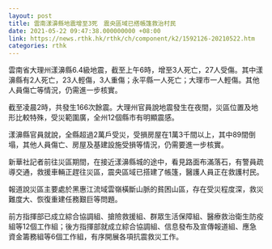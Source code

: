 ```yaml
---
layout: post
title: 雲南漾濞縣地震增至3死　震央區域已搭帳篷救治村民
date: 2021-05-22 09:47:38.000000000 +08:00
link: https://news.rthk.hk/rthk/ch/component/k2/1592126-20210522.htm
categories: rthk
---
```


雲南省大理州漾濞縣6.4級地震，截至上午6時，增至3人死亡，27人受傷。其中漾濞縣有2人死亡，23人輕傷，3人重傷；永平縣一人死亡；大理市一人輕傷。其他人員傷亡等情況，仍需進一步核實。

截至凌晨2時，共發生166次餘震。大理州官員說地震發生在夜間，災區位置及地形比較特殊，受災範圍廣，全州12個縣市有明顯震感。

漾濞縣官員就說，全縣超過2萬戶受災，受損房屋在1萬3千間以上，其中89間倒塌，其他人員傷亡、房屋及基建設施受損等情況，仍需要進一步核實。

新華社記者前往災區期間，在接近漾濞縣城的途中，看見路面布滿落石，有警員疏導交通，救援車輛正趕往災區，震央區域已搭建了帳篷，醫護人員正在救護村民。

報道說災區主要處於黑惠江流域雲嶺橫斷山脈的貧困山區，存在受災程度深，救災難度大、恢復重建任務艱巨等問題。

前方指揮部已成立綜合協調組、搶險救援組、群眾生活保障組、醫療救治衛生防疫組等12個工作組；後方指揮部就成立綜合協調組、信息發布及宣傳報道組、應急資金籌務組等6個工作組，有序開展各項抗震救災工作。
